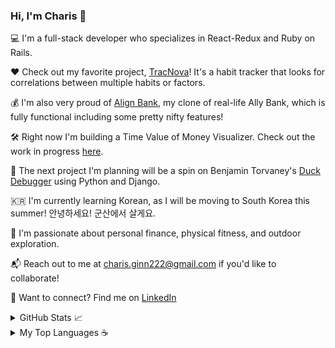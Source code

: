 ### Hi, I'm Charis 👋

💻 I'm a full-stack developer who specializes in React-Redux and Ruby on Rails.

❤️ Check out my favorite project, [TracNova](https://trac-nova.herokuapp.com/)! It's a habit tracker that looks for correlations between multiple habits or factors. 

💰 I'm also very proud of [Align Bank](https://align-financial.herokuapp.com/#/), my clone of real-life Ally Bank, which is fully functional including some pretty nifty features!

🛠️ Right now I'm building a Time Value of Money Visualizer. Check out the work in progress [here](https://eruanne2.github.io/Time-Value-of-Money-Visualizer/).

💭 The next project I'm planning will be a spin on Benjamin Torvaney's [Duck Debugger](https://torvaney.github.io/projects/duck-debugger) using Python and Django.

🇰🇷  I'm currently learning Korean, as I will be moving to South Korea this summer! 안녕하세요! 군산에서 살게요.

🚵 I'm passionate about personal finance, physical fitness, and outdoor exploration.

📬 Reach out to me at charis.ginn222@gmail.com if you'd like to collaborate!

🔗 Want to connect? Find me on [LinkedIn](www.linkedin.com/in/charis-ginn-9abb93173)

<details closed>
  <summary>GitHub Stats 📈</summary>
  <br>
  
  [![GitHub stats](https://github-readme-stats.vercel.app/api?username=Eruanne2)](https://github.com/Eruanne2/github-readme-stats) 
  
</details>

<details closed>
  <summary>My Top Languages ☕ </summary>
  <br>
  
  [![Top Languages](https://github-readme-stats.vercel.app/api/top-langs/?username=Eruanne2)](https://github.com/Eruanne2/github-readme-stats) 
  
</details>
